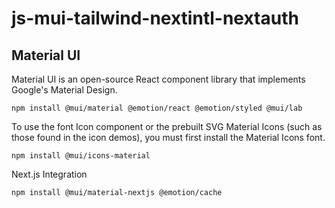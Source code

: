 # js-mui-tailwind-nextintl-nextauth

## Material UI

Material UI is an open-source React component library that implements Google's Material Design.

```shell
npm install @mui/material @emotion/react @emotion/styled @mui/lab
```

To use the font Icon component or the prebuilt SVG Material Icons (such as those found in the icon demos),
you must first install the Material Icons font.

```shell
npm install @mui/icons-material
```

Next.js Integration

```shell
npm install @mui/material-nextjs @emotion/cache
```
